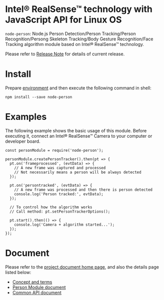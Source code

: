 # Intel® RealSense™ technology with JavaScript API for Linux OS

`node-person`: Node.js Person Detection/Person Tracking/Person Recognition/Persong Skeleton Tracking/Body Gesture Recognition/Face Tracking algorithm module based on Intel® RealSense™ technology.

Please refer to [Release Note](https://github.com/01org/node-realsense/releases) for details of current release.

# Install
Prepare [environment](https://01org.github.io/node-realsense/doc/setup_environment.html) and then execute the following command in shell:
```
npm install --save node-person
```

# Examples
The following example shows the basic usage of this module. Before executing it, connect an Intel® RealSense™ Camera to your computer or developer board.

```
const personModule = require('node-person');

personModule.createPersonTracker().then(pt => {
  pt.on('frameprocessed', (evtData) => {
    // A new frame was captured and processed
    // Not necessarily means a person will be always detected
  });

  pt.on('persontracked', (evtData) => {
    // A new frame was processed and then there is person detected
    console.log('Person tracked:', evtData);
  });

  // To control how the algorithm works
  // Call method: pt.setPersonTrackerOptions();

  pt.start().then(() => {
    console.log('Camera + algorithm started...');
  });
});
```

# Document
Please refer to the [project document home page](https://01org.github.io/node-realsense/), and also the details page listed below:
- [Concept and terms](https://software.intel.com/sites/products/realsense/person/developer_guide.html#Introduction)
- [Person Module document](https://01org.github.io/node-realsense/doc/spec/person-tracking.html)
- [Common API document](https://01org.github.io/node-realsense/doc/spec/common.html)
